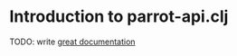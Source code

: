 # Introduction to parrot-api.clj

TODO: write [great documentation](http://jacobian.org/writing/what-to-write/)

